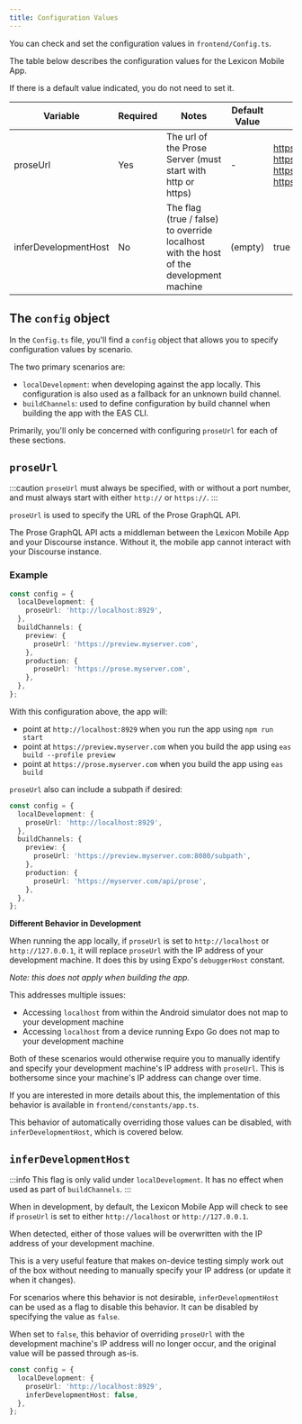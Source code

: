 ```yaml
---
title: Configuration Values
---
```


You can check and set the configuration values in `frontend/Config.ts`.

The table below describes the configuration values for the Lexicon Mobile App.

If there is a default value indicated, you do not need to set it.

| Variable             | Required | Notes                                                                                  | Default Value | Example Value(s)                                                                                                                      |
| -------------------- | -------- | -------------------------------------------------------------------------------------- | ------------- | ------------------------------------------------------------------------------------------------------------------------------------- |
| proseUrl             | Yes      | The url of the Prose Server (must start with http or https)                            | -             | https://prose.myserver.com https://prose.myserver.com:8080 https://prose.myserver.com/subpath https://prose.myserver.com:8080/subpath |
| inferDevelopmentHost | No       | The flag (true / false) to override localhost with the host of the development machine | (empty)       | true                                                                                                                                  |

## The `config` object

In the `Config.ts` file, you'll find a `config` object that allows you to specify configuration values by scenario.

The two primary scenarios are:

- `localDevelopment`: when developing against the app locally. This configuration is also used as a fallback for an unknown build channel.
- `buildChannels`: used to define configuration by build channel when building the app with the EAS CLI.

Primarily, you'll only be concerned with configuring `proseUrl` for each of these sections.

## `proseUrl`

:::caution
`proseUrl` must always be specified, with or without a port number, and must always start with either `http://` or `https://`.
:::

`proseUrl` is used to specify the URL of the Prose GraphQL API.

The Prose GraphQL API acts a middleman between the Lexicon Mobile App and your Discourse instance. Without it, the mobile app cannot interact with your Discourse instance.

### Example

```ts
const config = {
  localDevelopment: {
    proseUrl: 'http://localhost:8929',
  },
  buildChannels: {
    preview: {
      proseUrl: 'https://preview.myserver.com',
    },
    production: {
      proseUrl: 'https://prose.myserver.com',
    },
  },
};
```

With this configuration above, the app will:

- point at `http://localhost:8929` when you run the app using `npm run start`
- point at `https://preview.myserver.com` when you build the app using `eas build --profile preview`
- point at `https://prose.myserver.com` when you build the app using `eas build`

`proseUrl` also can include a subpath if desired:

```ts
const config = {
  localDevelopment: {
    proseUrl: 'http://localhost:8929',
  },
  buildChannels: {
    preview: {
      proseUrl: 'https://preview.myserver.com:8080/subpath',
    },
    production: {
      proseUrl: 'https://myserver.com/api/prose',
    },
  },
};
```

**Different Behavior in Development**

When running the app locally, if `proseUrl` is set to `http://localhost` or `http://127.0.0.1`, it will replace `proseUrl` with the IP address of your development machine. It does this by using Expo's `debuggerHost` constant.

_Note: this does not apply when building the app._

This addresses multiple issues:

- Accessing `localhost` from within the Android simulator does not map to your development machine
- Accessing `localhost` from a device running Expo Go does not map to your development machine

Both of these scenarios would otherwise require you to manually identify and specify your development machine's IP address with `proseUrl`. This is bothersome since your machine's IP address can change over time.

If you are interested in more details about this, the implementation of this behavior is available in `frontend/constants/app.ts`.

This behavior of automatically overriding those values can be disabled, with `inferDevelopmentHost`, which is covered below.

## `inferDevelopmentHost`

:::info
This flag is only valid under `localDevelopment`. It has no effect when used as part of `buildChannels`.
:::

When in development, by default, the Lexicon Mobile App will check to see if `proseUrl` is set to either `http://localhost` or `http://127.0.0.1`.

When detected, either of those values will be overwritten with the IP address of your development machine.

This is a very useful feature that makes on-device testing simply work out of the box without needing to manually specify your IP address (or update it when it changes).

For scenarios where this behavior is not desirable, `inferDevelopmentHost` can be used as a flag to disable this behavior. It can be disabled by specifying the value as `false`.

When set to `false`, this behavior of overriding `proseUrl` with the development machine's IP address will no longer occur, and the original value will be passed through as-is.

```ts
const config = {
  localDevelopment: {
    proseUrl: 'http://localhost:8929',
    inferDevelopmentHost: false,
  },
};
```

